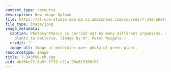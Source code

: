 ```yaml
---
content_type: resource
description: New image Upload
file: https://ol-ocw-studio-app-qa.s3.amazonaws.com/courses/7-343-photosynthesis-life-from-light-fall-2006/4bf0be726a9ff719c21a90e015308f85_7-343f06-th.jpg
file_type: image/jpeg
image_metadata:
  caption: Photosynthesis is carried out by many different organisms, ranging from
    plants to bacteria. (Image by Dr. Peter Weigele.)
  credit: ''
  image-alt: Image of molecules over photo of green plant.
resourcetype: Image
title: 7-343f06-th.jpg
uid: 4bf0be72-6a9f-f719-c21a-90e015308f85
---
```

